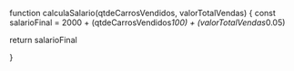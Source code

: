 function calculaSalario(qtdeCarrosVendidos, valorTotalVendas) {
const salarioFinal = 2000 + (qtdeCarrosVendidos*100) + (valorTotalVendas*0.05)
 
return salarioFinal
 
}